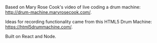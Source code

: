 Based on Mary Rose Cook's video of live coding a drum machine: http://drum-machine.maryrosecook.com/.

Ideas for recording functionality came from this HTML5 Drum Machine: https://html5drummachine.com/.

Built on React and Node.